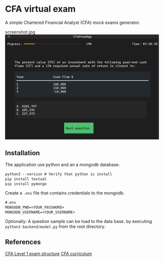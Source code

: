 # CFA virtual exam

A simple Chartered Financial Analyst (CFA) mock exams generator.

screenshot.jpg
![Screenshot of an exam questions](screenshot.png)

## Installation

The application use python and an a mongodb database.

```
python3 --version # Verify that python is install
pip install textual
pip install pymongo
```

Create a `.env` file that contains credentials to the mongodb.

```
#.env
MONGODB_PWD=<YOUR_PASSWORD>
MONGODB_USERNAME=<YOUR_USERNAME>
```

Optionally: A question sample can be load to the data base. by executing `python3 backend/model.py` from the root directory.

## References 

[CFA Level 1 exam structure](https://www.cfainstitute.org/en/programs/cfa/exam/level-i)
[CFA curriculum](https://www.cfainstitute.org/programs/cfa/curriculum/study-tips)
